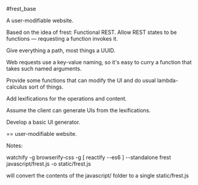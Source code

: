 #frest_base

A user-modifiable website.

Based on the idea of frest: Functional REST. Allow REST states to be functions — requesting a function invokes it.

Give everything a path, most things a UUID.

Web requests use a key-value naming, so it's easy to curry a function that takes such named arguments.

Provide some functions that can modify the UI and do usual lambda-calculus sort of things.

Add lexifications for the operations and content.

Assume the client can generate UIs from the lexifications.

Develop a basic UI generator.

== user-modifiable website.


Notes:

watchify -g browserify-css -g [ reactify --es6 ] --standalone frest javascript/frest.js -o static/frest.js

will convert the contents of the javascript/ folder to a single static/frest.js